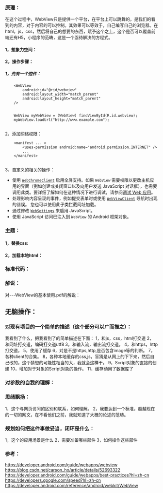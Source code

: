 ### 原理：

在这个过程中，WebView只是提供一个平台，在平台上可以跳舞的，是我们的看到的内容，对于内容的可以控制。其效果可以等效于，自己编写自己的浏览器。在html，js，css，然后将自己的想要的东西，赋予这个之上，这个是否可以覆盖前端还有H5，小程序的范畴，这是一个亟待解决的方程式。

#### 1，想象力空间：



#### 2，操作步骤：

##### 1，先有一个控件：

```
    <WebView
        android:id="@+id/webview"
        android:layout_width="match_parent"
        android:layout_height="match_parent"
    />
    
```

```
    WebView myWebView = (WebView) findViewById(R.id.webview);
    myWebView.loadUrl("http://www.example.com");
    
```

2，添加网络权限：

```
    <manifest ... >
        <uses-permission android:name="android.permission.INTERNET" />
        ...
    </manifest>
    
```

3，自定义的相关的操作：

- 使用 [`WebChromeClient`](https://developer.android.com/reference/android/webkit/WebChromeClient) 启用全屏支持。如果 `WebView` 需要权限以更改主机应用的界面（例如创建或关闭窗口以及向用户发送 JavaScript 对话框），也需要调用此类。要详细了解如何在这种情况下进行调试，请参阅[调试 Web 应用](https://developer.android.com/guide/webapps/debugging)。
- 处理影响内容呈现的事件，例如提交表单时或使用 [`WebViewClient`](https://developer.android.com/reference/android/webkit/WebViewClient) 导航时出现的错误。 您也可以使用此子类拦截网址加载。
- 通过修改 [`WebSettings`](https://developer.android.com/reference/android/webkit/WebSettings) 来启用 JavaScript。
- 使用 JavaScript 访问已注入到 `WebView` 的 Android 框架对象。



### 主题：

#### 1，替换css:



#### 2，加载本地html：



### 标准代码：





### 解说：

对---WebView的基本使用.pdf的解说：





## 无脑操作：

### 对现有项目的一个简单的描述（这个部分可以广而推之）：

我看到了什么，把我看到了的简单描述在下面：
1，和js，css，html打交道
2，和网址打交道，编码打交道utf8
3，和输入流，输出流打交道，
4，和https，http打交道，
5，使用了缓存
6，对是不是https,http,是否包含image等的判断。
7，各种client的合集。
8，各种本地缓存的css,js，盲猜是从网上的下下来，然后自己改的，这个猜想的可能性相当的大，我就会这样干。
9，Script对象的直接的创建
10，增加对于对象的Script对象的操作。
11，缓存动用了数据库了

### 对参数的自我的理解：





### 思绪飘扬：

1，这个与网页访问的区别和联系，如何理解。
2，我要达到一个标准，超越现在的一切的网文，在不看他们之前，我就知道了大概的论述的范畴。



### 规划如何把这件事做妥当，闭环是什么：

1，这个的应用场景是什么
2，需要准备哪些部件
3，如何操作这些部件









### 参考：

https://developer.android.com/guide/webapps/webview
https://blog.csdn.net/carson_ho/article/details/52693322
https://developer.android.com/guide/webapps/best-practices?hl=zh-cn
https://developers.google.com/speed?hl=zh-cn
https://developer.android.com/reference/android/webkit/WebView

